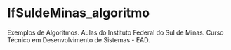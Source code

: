 # IfSuldeMinas_algoritmo
Exemplos de Algoritmos. Aulas do Instituto Federal do Sul de Minas. Curso Técnico em Desenvolvimento de Sistemas - EAD.
